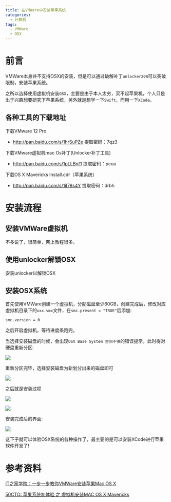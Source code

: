 ```yaml
---
title: 在VMWare中安装苹果系统
categories:
  - 计算机
tags:
  - VMWare
  - OSX
---
```


# 前言

VMWare本身并不支持OSX的安装，但是可以通过破解补丁`unlocker208`可以突破限制，安装苹果系统。

之所以选择使用虚拟机安装`OSX`，主要是由于本人太穷，买不起苹果机，个人只是出于兴趣想要研究下苹果系统，另外就是想学一下`Swift`，而用一下`XCode`。



## 各种工具的下载地址

下载VMware 12 Pro

- http://pan.baidu.com/s/1hrSuPZe 提取密码：7qz3

下载VMware虚拟机mac Os补丁(Unlocker补丁工具)

- http://pan.baidu.com/s/1pLLBnf1 提取密码：pcuu

下载OS X Mavericks Install.cdr（苹果系统）

- http://pan.baidu.com/s/1jI78s4Y  提取密码：drbh



# 安装流程

## 安装VMWare虚拟机

不多说了，很简单，网上教程很多。



## 使用unlocker解锁OSX

安装unlocker以解锁OSX



## 安装OSX系统

首先使用VMWare创建一个虚拟机，分配磁盘至少60GB，创建完成后，修改对应虚拟机目录下的`xxx.vmx`文件，在`smc.present = "TRUE"`后添加:

```
smc.version = 0
```

之后开启虚拟机，等待进度条跑完。

当选择安装磁盘的时候，会出现`OSX Base System 空间不够`的错误提示，此时得对硬盘重新分区:

![](http://xiaoyulive.oss-cn-beijing.aliyuncs.com/imgs/OSX01.jpg)

重新分区完毕，选择安装磁盘为新划分出来的磁盘即可

![](http://xiaoyulive.oss-cn-beijing.aliyuncs.com/imgs/OSX02.jpg)

之后就是安装过程

![](http://xiaoyulive.oss-cn-beijing.aliyuncs.com/imgs/OSX03.jpg)

![](http://xiaoyulive.oss-cn-beijing.aliyuncs.com/imgs/OSX04.jpg)

安装完成后的界面:

![](http://xiaoyulive.oss-cn-beijing.aliyuncs.com/imgs/OSX05.jpg)

这下子就可以体验OSX系统的各种操作了，最主要的是可以安装XCode进行苹果软件开发了!




# 参考资料

[IT之家学院：一步一步教你VMWare安装苹果Mac OS X](https://www.ithome.com/html/mac/312273.htm) 

[50CTO: 苹果系统初体验 之 虚拟机安装MAC OS X Mavericks](http://blog.51cto.com/zhaoyuqiang/1430686) 